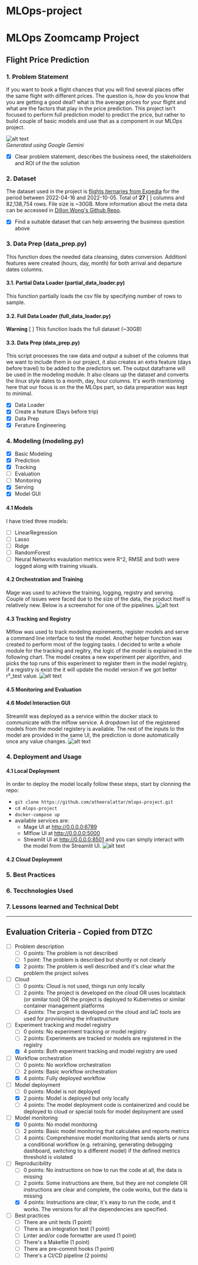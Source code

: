 # MLOps-project

# MLOps Zoomcamp Project

## Flight Price Prediction

### 1. Problem Statement
If you want to book a flight chances that you will find several places offer the same flight with different prices. The question is, how do you know that you are getting a good deal? what is the average prices for your flight and what are the factors that play in the price prediction. This project isn't focused to perform full prediction model to predict the price, but rather to build couple of basic models and use that as a component in our MLOps project. 

![alt text](image.png)\
*Generated using Google Gemini*

- [X] Clear problem statement, describes the business need, the stakeholders and ROI of the the solution

### 2. Dataset

The dataset used in the project is [flights iternaries from Expedia](https://www.kaggle.com/datasets/dilwong/flightprices) for the period between 2022-04-16 and 2022-10-05. Total of **27** [ ] columns and 82,138,754 rows. File size is ~30GB. More information about the meta data can be accessed in [Dillon Wong's Github Repo](https://github.com/dilwong/FlightPrices). 

- [x] Find a suitable dataset that can help answering the business question above

### 3. Data Prep (data_prep.py)
This function does the needed data cleansing, dates conversion. Additionl features were created (hours, day, month) for both arrival and departure dates columns.
#### 3.1. Partial Data Loader (partial_data_loader.py)
This function partially loads the csv file by specifying number of rows to sample.
#### 3.2. Full Data Loader (full_data_loader.py)
**Warning** [ ] This function loads the full dataset (~30GB)
#### 3.3. Data Prep (data_prep.py)
This script processes the raw data and output a subset of the columns that we want to include them in our project, it also creates an extra feature (days before travel) to be added to the predictors set. The output dataframe will be used in the modeling module. It also cleans up the dataset and converts the linux style dates to a month, day, hour columns. It's worth mentioning here that our focus is on the the MLOps part, so data preparation was kept to minimal.
- [x] Data Loader
- [x] Create a feature (Days before trip)
- [x] Data Prep
- [x] Ferature Engineering
### 4. Modeling (modeling.py)
- [x] Basic Modeling
- [x] Prediction
- [x] Tracking
- [ ] Evaluation
- [ ] Monitoring
- [x] Serving
- [x] Model GUI
#### 4.1 Models
I have tried three models:
* [ ] LinearRegression
* [ ] Lasso
* [ ] Ridge
* [ ] RandomForest
* [ ] Neural Networks
evaulation metrics were R^2, RMSE and both were logged along with training visuals.
#### 4.2 Orchestration and Training
Mage was used to achieve the training, logging, registry and serving. Couple of issues were faced due to the size of the data, the product itself is relatively new. Below is a screenshot for one of the pipelines.
![alt text](image-2.png)
#### 4.3 Tracking and Registry
Mlflow was used to track modeling expirements, register models and serve a command line interface to test the model. Another helper function was created to perform most of the logging tasks. I decided to write a whole module for the tracking and regitry, the logic of the model is explained in the following chart. The model creates a new experiment per algorithm, and picks the top runs of this experiment to register them in the model registry, if a registry is exist the it will update the model version if we got better r²_test value.
![alt text](model-registry.gif)
#### 4.5 Monitoring and Evaluation
#### 4.6 Model Interaction GUI
Streamlit was deployed as a service within the docker stack to communicate with the mlflow service. A dropdown list of the registered models from the model registery is available. The rest of the inputs to the model are provided in the same UI, the prediction is done automatically once any value changes.
![alt text](image-1.png)
### 4. Deployment and Usage
#### 4.1 Local Deployment
In order to deploy the model locally follow these steps, start by clonning the repo:
- `git clone https://github.com/atheeralattar/mlops-project.git`
- `cd mlops-project`
- `docker-compose up`
- available services are:
  - Mage UI at http://0.0.0.0:6789
  - Mlflow UI at http://0.0.0.0:5000
  - Streamlit UI at http://0.0.0.0:8501
and you can simply interact with the model from the Streamlit UI.
![alt text](local-deployment.png)

#### 4.2 Cloud Deployment

### 5. Best Practices

### 6. Tecchnologies Used

### 7. Lessons learned and Technical Debt

---






## Evaluation Criteria - Copied from DTZC

* [ ] Problem description
    * [ ] 0 points: The problem is not described
    * [ ] 1 point: The problem is described but shortly or not clearly 
    * [x] 2 points: The problem is well described and it's clear what the problem the project solves
* [ ] Cloud
    * [ ] 0 points: Cloud is not used, things run only locally
    * [ ] 2 points: The project is developed on the cloud OR uses localstack (or similar tool) OR the project is deployed to Kubernetes or similar container management platforms
    * [ ] 4 points: The project is developed on the cloud and IaC tools are used for provisioning the infrastructure

* [ ] Experiment tracking and model registry
    * [ ] 0 points: No experiment tracking or model registry
    * [ ] 2 points: Experiments are tracked or models are registered in the registry
    * [x] 4 points: Both experiment tracking and model registry are used
  
* [ ] Workflow orchestration
    * [ ] 0 points: No workflow orchestration
    * [ ] 2 points: Basic workflow orchestration
    * [x] 4 points: Fully deployed workflow 

* [ ] Model deployment
    * [ ] 0 points: Model is not deployed
    * [x] 2 points: Model is deployed but only locally
    * [ ] 4 points: The model deployment code is containerized and could be deployed to cloud or special tools for model deployment are used

* [ ] Model monitoring
    * [x] 0 points: No model monitoring
    * [ ] 2 points: Basic model monitoring that calculates and reports metrics
    * [ ] 4 points: Comprehensive model monitoring that sends alerts or runs a conditional workflow (e.g. retraining, generating debugging dashboard, switching to a different model) if the defined metrics threshold is violated

* [ ] Reproducibility
    * [ ] 0 points: No instructions on how to run the code at all, the data is missing
    * [ ] 2 points: Some instructions are there, but they are not complete OR instructions are clear and complete, the code works, but the data is missing
    * [x] 4 points: Instructions are clear, it's easy to run the code, and it works. The versions for all the dependencies are specified.
* [ ] Best practices
    * [ ] There are unit tests (1 point)
    * [ ] There is an integration test (1 point)
    * [ ] Linter and/or code formatter are used (1 point)
    * [ ] There's a Makefile (1 point)
    * [ ] There are pre-commit hooks (1 point)
    * [ ] There's a CI/CD pipeline (2 points)
